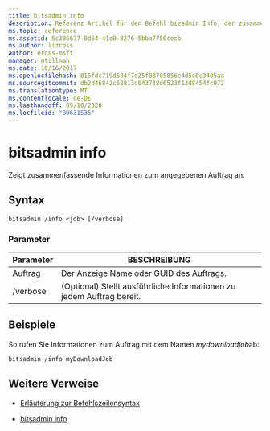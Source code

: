 ```yaml
---
title: bitsadmin info
description: Referenz Artikel für den Befehl bizadmin Info, der zusammenfassende Informationen zum angegebenen Auftrag anzeigt.
ms.topic: reference
ms.assetid: 5c306677-0d64-41c0-8276-5bba7750cecb
ms.author: lizross
author: eross-msft
manager: mtillman
ms.date: 10/16/2017
ms.openlocfilehash: 815fdc719d584f7d25f88705056e4d5c0c3405aa
ms.sourcegitcommit: db2d46842c68813d043738d6523f13d8454fc972
ms.translationtype: MT
ms.contentlocale: de-DE
ms.lasthandoff: 09/10/2020
ms.locfileid: "89631535"
---
```

# <a name="bitsadmin-info"></a>bitsadmin info

Zeigt zusammenfassende Informationen zum angegebenen Auftrag an.

## <a name="syntax"></a>Syntax

```
bitsadmin /info <job> [/verbose]
```

### <a name="parameters"></a>Parameter

| Parameter | BESCHREIBUNG |
| -------------- | -------------- |
| Auftrag | Der Anzeige Name oder GUID des Auftrags. |
| /verbose | (Optional) Stellt ausführliche Informationen zu jedem Auftrag bereit. |

## <a name="examples"></a>Beispiele

So rufen Sie Informationen zum Auftrag mit dem Namen *mydownloadjob*ab:

```
bitsadmin /info myDownloadJob
```

## <a name="additional-references"></a>Weitere Verweise

- [Erläuterung zur Befehlszeilensyntax](command-line-syntax-key.md)

- [bitsadmin info](bitsadmin-info.md)
